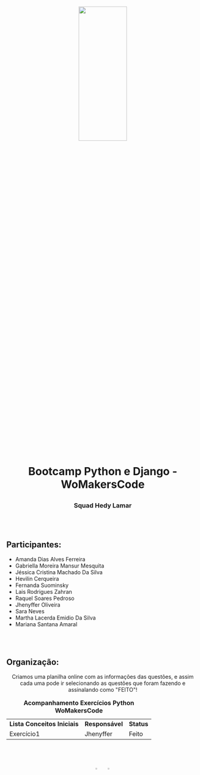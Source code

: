 <h1 align="center">
    
<p align="center">
<img src= "https://www.phpit.com.br/storage/2017/10/womakers.jpg" width="50%" height="30%"/>


<p align="center"><b> Bootcamp Python e Django - WoMakersCode </b> <p>
    
<h3 align="center"><b>Squad Hedy Lamar</b> </h3>



<br>
<br>

## Participantes:
- Amanda Dias Alves Ferreira
- Gabriella Moreira Mansur Mesquita
- Jéssica Cristina Machado Da Silva
- Hevilin Cerqueira
- Fernanda Suominsky
- Lais Rodrigues Zahran
- Raquel Soares Pedroso
- Jhenyffer Oliveira
- Sara Neves
- Martha Lacerda Emidio Da Silva
- Mariana Santana Amaral


<br>
<br>

## Organização:
<p align="center"> Criamos uma planilha online com as informações das questões, e assim cada uma pode ir selecionando as questões que foram fazendo e assinalando como "FEITO"!</p>

<table id="tabela" align="center">
    <caption align="center"><strong>Acompanhamento Exercícios Python WoMakersCode</strong></caption>
    <tr>
        <td><strong>Lista Conceitos Iniciais</strong></td>
        <td><strong>Responsável</strong></td>
        <td><strong>Status</strong></td>
    </tr>
    <tr>
        <td>Exercício1</td>
        <td>Jhenyffer</td>
        <td>Feito</td>
    </tr>

    
</table>

<br>
<br>

<p align="center">
<img src= "https://camo.githubusercontent.com/5e5394c1ce29cd5c7145dc22da68a6fd70a07bb9b26e5d5f459277e972431880/68747470733a2f2f63646e2e6a7364656c6976722e6e65742f67682f64657669636f6e732f64657669636f6e2f69636f6e732f707974686f6e2f707974686f6e2d6f726967696e616c2d776f72646d61726b2e737667" width="5%" height="1%"/>
<img src= "https://camo.githubusercontent.com/37f287da1b98269c0e373661a9087415c0e4fab6291f53bddc3310ab52e65172/68747470733a2f2f63646e2e6a7364656c6976722e6e65742f67682f64657669636f6e732f64657669636f6e2f69636f6e732f646a616e676f2f646a616e676f2d706c61696e2d776f72646d61726b2e737667" width="6%" height="1.5%"/>
</p>
